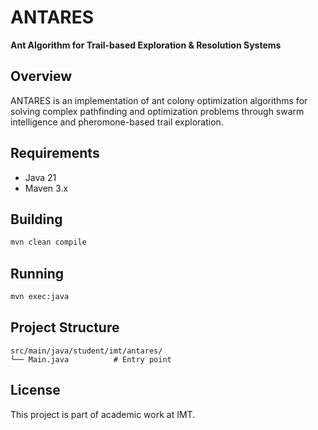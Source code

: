 # ANTARES

**Ant Algorithm for Trail-based Exploration & Resolution Systems**

## Overview

ANTARES is an implementation of ant colony optimization algorithms for solving complex pathfinding and optimization problems through swarm intelligence and pheromone-based trail exploration.

## Requirements

- Java 21
- Maven 3.x

## Building

```bash
mvn clean compile
```

## Running

```bash
mvn exec:java
```

## Project Structure

```
src/main/java/student/imt/antares/
└── Main.java          # Entry point
```

## License

This project is part of academic work at IMT.
